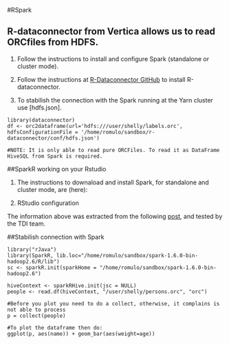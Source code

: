#RSpark

## R-dataconnector from Vertica allows us to read ORCfiles from HDFS.

1. Follow the instructions to install and configure Spark (standalone or cluster mode).

2. Follow the instructions at [R-Dataconnector GitHub](https://github.com/vertica/r-dataconnector) to install R-dataconnector.

3. To stabilish the connection with the Spark running at the Yarn cluster use [hdfs.json]. 

```
library(dataconnector)
df <- orc2dataframe(url='hdfs:///user/shelly/labels.orc', hdfsConfigurationFile = '/home/romulo/sandbox/r-dataconnector/conf/hdfs.json')

#NOTE: It is only able to read pure ORCFiles. To read it as DataFrame HiveSQL from Spark is required.
```

##SparkR working on your Rstudio

1. The instructions to downaload and install Spark, for standalone and cluster mode, are (here):

2. RStudio configuration


The information above was extracted from the following [post](http://www.r-bloggers.com/sparkr-with-rstudio-in-ubuntu-12-04/), and tested by the TDI team.

##Stabilish connection with Spark
```
library("rJava")
library(SparkR, lib.loc="/home/romulo/sandbox/spark-1.6.0-bin-hadoop2.6/R/lib")
sc <- sparkR.init(sparkHome = "/home/romulo/sandbox/spark-1.6.0-bin-hadoop2.6")

hiveContext <- sparkRHive.init(jsc = NULL)
people <- read.df(hiveContext, "/user/shelly/persons.orc", "orc")

#Before you plot you need to do a collect, otherwise, it complains is not able to process 
p = collect(people)

#To plot the dataframe then do:
ggplot(p, aes(name)) + geom_bar(aes(weight=age))
```
